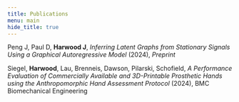 ```yaml
---
title: Publications
menu: main
hide_title: true
---
```


Peng J, Paul D, **Harwood J**, *Inferring Latent Graphs from Stationary Signals Using a Graphical Autoregressive Model* (2024), *Preprint*


Siegel, **Harwood**, Lau, Brenneis, Dawson, Pilarski, Schofield, 
*A Performance Evaluation of Commercially Available and 3D-Printable Prosthetic Hands using the Anthropomorphic Hand Assessment Protocol* (2024), 
BMC Biomechanical Engineering
 
